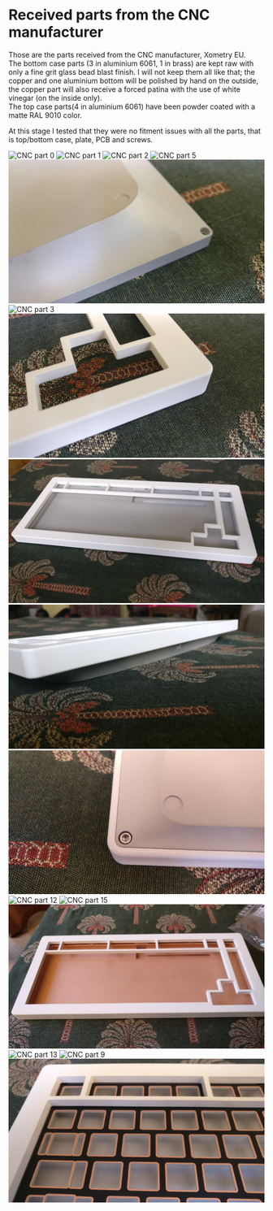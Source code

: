# Received parts from the CNC manufacturer

Those are the parts received from the CNC manufacturer, Xometry EU.  
The bottom case parts (3 in aluminium 6061, 1 in brass) are kept raw with only a fine grit glass bead blast finish. I will not keep them all like that; the copper and one aluminium bottom will be polished by hand on the outside, the copper part will also receive a forced patina with the use of white vinegar (on the inside only).  
The top case parts(4 in aluminium 6061) have been powder coated with a matte RAL 9010 color.  

At this stage I tested that they were no fitment issues with all the parts, that is top/bottom case, plate, PCB and screws.

![CNC part 0](images/received_parts/cnc_part0.jpg)
![CNC part 1](images/received_parts/cnc_part1.jpg)
![CNC part 2](images/received_parts/cnc_part2.jpg)
![CNC part 5](images/received_parts/cnc_part5.jpg)
![CNC part 6](images/received_parts/cnc_part6.jpg)
![CNC part 3](images/received_parts/cnc_part3.jpg)
![CNC part 4](images/received_parts/cnc_part4.jpg)
![CNC part 7](images/received_parts/cnc_part7.jpg)
![CNC part 8](images/received_parts/cnc_part8.jpg)
![CNC part 11](images/received_parts/cnc_part11.jpg)
![CNC part 12](images/received_parts/cnc_part12.jpg)
![CNC part 15](images/received_parts/cnc_part15.jpg)
![CNC part 16](images/received_parts/cnc_part16.jpg)
![CNC part 13](images/received_parts/cnc_part13.jpg)
![CNC part 9](images/received_parts/cnc_part9.jpg)
![CNC part 10](images/received_parts/cnc_part10.jpg)
